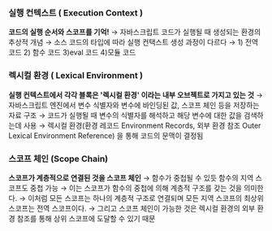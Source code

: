### 실행 컨텍스트 ( Execution Context )

**코드의 실행 순서와 스코프를 기억!**
→ 자바스크립트 코드가 실행될 때 생성되는 환경의 추상적 개념
→ 소스 코드의 타입에 따라 실행 컨택스트 생성 과정이 다르다
→ 1) 전역 코드 2) 함수 코드 3)eval 코드 4)모듈 코드

### 렉시컬 환경 ( Lexical Environment )

**실행 컨텍스트에서 각각 블록은 '렉시컬 환경' 이라는 내부 오브젝트로 가지고 있는 것**
→ 자바스크립트 엔진에서 변수 식별자와 변수에 바인딩된 값, 스코프 체인 등을 저장하는 자료 구조
→ 코드가 실행될 때 변수의 식별자를 해석하고 해당 변수에 대한 값을 검색하는데 사용
→ 렉시컬 환경(환경 레코드 Environment Records, 외부 환경 참조 Outer Lexical Environment Reference) 을 통해 코드의 문맥이 결정됨

### 스코프 체인 (Scope Chain)

**스코프가 계층적으로 연결된 것을 스코프 체인**
→ 함수가 중첩될 수 있듯 함수의 지역 스코프도 중첩 가능
→ 이는 스코프가 함수의 중첩에 의해 계층적 구조를 갖는 것을 의미한다.
→ 이처럼 모든 스코프는 하나의 계층적 구조로 연결되며 모든 지역 스코프의 최상위 스코프는 전역 스코프이다.
→ 그리고 스코프 체인이 가능한 것은 렉시컬 환경의 외부 환경 참조를 통해 상위 스코프에 도달할 수 있기 때문
